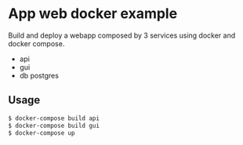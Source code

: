 # App web docker example

Build and deploy a webapp composed by 3 services using docker and docker compose.

- api
- gui
- db postgres

## Usage

```bash
$ docker-compose build api
$ docker-compose build gui
$ docker-compose up
```
